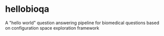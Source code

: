 hellobioqa
==========

A "hello world" question answering pipeline for biomedical questions based on configuration space exploration framework





